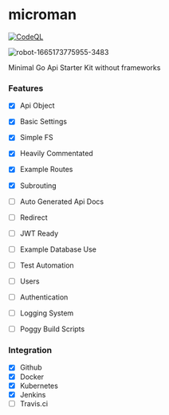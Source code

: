 # microman

[![CodeQL](https://github.com/Byte-Cats/microman/actions/workflows/codeql.yml/badge.svg)](https://github.com/Byte-Cats/microman/actions/workflows/codeql.yml)

![robot-1665173775955-3483](https://user-images.githubusercontent.com/55233091/194646103-6c33ee05-913c-4dba-9ee6-257ff4383d9b.jpg)

Minimal Go Api Starter Kit without frameworks

### Features
- [x] Api Object
- [x] Basic Settings
- [x] Simple FS
- [x] Heavily Commentated
- [x] Example Routes
- [x] Subrouting
- [ ] Auto Generated Api Docs
- [ ] Redirect
- [ ] JWT Ready
- [ ] Example Database Use
- [ ] Test Automation

- [ ] Users
- [ ] Authentication
- [ ] Logging System
- [ ] Poggy Build Scripts

### Integration
- [x] Github
- [x] Docker
- [x] Kubernetes
- [x] Jenkins
- [ ] Travis.ci
